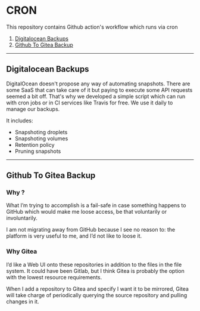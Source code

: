 # CRON
This repository contains Github action's workflow which runs via cron

1. [Digitalocean Backups](https://github.com/etienne-napoleone/goutte)
2. [Github To Gitea Backup](https://github.com/varunsridharan/github-gitea-mirror)

---

## Digitalocean Backups
DigitalOcean doesn't propose any way of automating snapshots. There are some SaaS that can take care of it but paying to execute some API requests seemed a bit off. That's why we developed a simple script which can run with cron jobs or in CI services like Travis for free. We use it daily to manage our backups.

It includes:

* Snapshoting droplets
* Snapshoting volumes
* Retention policy
* Pruning snapshots

---

## Github To Gitea Backup
### Why ?
What I’m trying to accomplish is a fail-safe in case something happens to GitHub which would make me loose access, be that voluntarily or involuntarily.

I am not migrating away from GitHub because I see no reason to: the platform is very useful to me, and I’d not like to loose it.

### Why Gitea

I’d like a Web UI onto these repositories in addition to the files in the file system. It could have been Gitlab, but I think Gitea is probably the option with the lowest resource requirements.

When I add a repository to Gitea and specify I want it to be mirrored, Gitea will take charge of periodically querying the source repository and pulling changes in it.